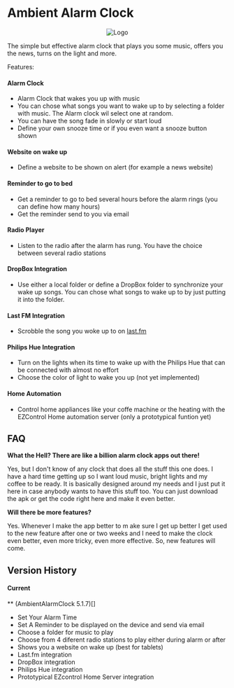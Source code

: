 # Ambient Alarm Clock

<p align="center">
<img src="https://raw.github.com/TVLuke/AmbientAlarmClock/master/res/drawable-mdpi/icon.png" alt="Logo"/>
</p>

The simple but effective alarm clock that plays you some music, offers you the news, turns on the light and more.

Features:
#### Alarm Clock
* Alarm Clock that wakes you up with music
* You can chose what songs you want to wake up to by selecting a folder with music. The Alarm clock wil select one at random.
* You can have the song fade in slowly or start loud
* Define your own snooze time or if you even want a snooze button shown

#### Website on wake up
* Define a website to be shown on alert (for example a news website)

#### Reminder to go to bed
* Get a reminder to go to bed several hours before the alarm rings (you can define how many hours)
* Get the reminder send to you via email

#### Radio Player
* Listen to the radio after the alarm has rung. You have the choice between several radio stations

#### DropBox Integration
* Use either a local folder or define a DropBox folder to synchronize your wake up songs. You can chose what songs to wake up to by just putting it into the folder.

#### Last FM Integration
* Scrobble the song you woke up to on [last.fm](http://www.last.fm)

#### Philips Hue Integration
* Turn on the lights when its time to wake up with the Philips Hue that can be connected with almost no effort
* Choose the color of light to wake you up (not yet implemented)

#### Home Automation
* Control home appliances like your coffe machine or the heating with the EZControl Home automation server (only a prototypical funtion yet)

## FAQ
**What the Hell? There are like a billion alarm clock apps out there!**

Yes, but I don't know of any clock that does all the stuff this one does. I have a hard time getting up so I want loud music, bright lights 
and my coffee to be ready. It is basically designed around my needs and I just put it here in case anybody wants to have this stuff too. 
You can just download the apk or get the code right here and make it even better.

**Will there be more features?**

Yes. Whenever I make the app better to m ake sure I get up better I get used to the new feature after one or two weeks and I need to make the clock even better, even more tricky, even more effective. So, new features will come.

## Version History
#### Current
** (AmbientAlarmClock 5.1.7)[]
* Set Your Alarm Time
* Set A Reminder to be displayed on the device and send via email
* Choose a folder for music to play
* Choose from 4 diferent radio stations to play either during alarm or after
* Shows you a website on wake up (best for tablets)
* Last.fm integration
* DropBox integration
* Philips Hue integration
* Prototypical EZcontrol Home Server integration